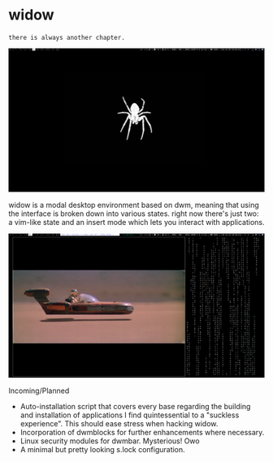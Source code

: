 # widow

```
there is always another chapter. 
```
![widow](https://github.com/seraphgrid/widow/blob/main/widow.png)

widow is a modal desktop environment based on dwm, meaning that using the interface is broken down
into various states. right now there's just two: a vim-like state and an insert mode which lets
you interact with applications. 

![widow1](https://github.com/seraphgrid/widow/blob/main/widow1.png)
  
Incoming/Planned

* Auto-installation script that covers every base regarding the building and installation of applications I find quintessential to a "suckless experience". This should ease stress when hacking widow.
* Incorporation of dwmblocks for further enhancements where necessary.
* Linux security modules for dwmbar. Mysterious! Owo
* A minimal but pretty looking s.lock configuration.

